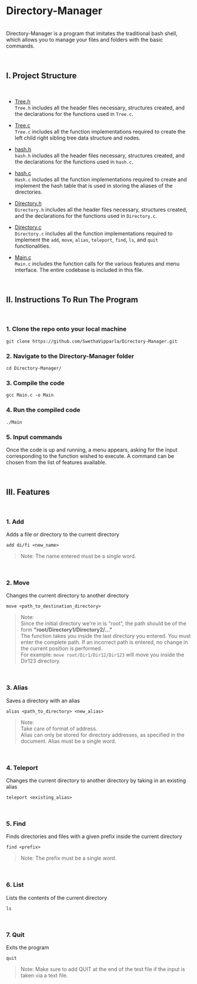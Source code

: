 # Directory-Manager

<br>
Directory-Manager is a program that imitates the traditional bash shell, which allows you to manage your files and folders with the basic commands.

&nbsp;

## I. Project Structure

<br>

* [Tree.h](https://github.com/SwethaVipparla/Directory-Manager/blob/master/Tree.h) <br>
`Tree.h` includes all the header files necessary, structures created,
 and the declarations for the functions used in `Tree.c`.

* [Tree.c](https://github.com/SwethaVipparla/Directory-Manager/blob/master/Tree.c) <br>
`Tree.c` includes all the function implementations required to 
 create the left child right sibling tree data structure and nodes.

* [hash.h](https://github.com/SwethaVipparla/Directory-Manager/blob/master/hash.h) <br>
`hash.h` includes all the header files necessary, structures created,
 and the declarations for the functions used in `hash.c`.

* [hash.c](https://github.com/SwethaVipparla/Directory-Manager/blob/master/hash.c) <br>
`Hash.c` includes all the function implementations required to 
 create and implement the hash table that is used in storing the 
 aliases of the directories.

* [Directory.h](https://github.com/SwethaVipparla/Directory-Manager/blob/master/Directory.h) <br>
`Directory.h` includes all the header files necessary, structures created,
 and the declarations for the functions used in `Directory.c`.

* [Directory.c](https://github.com/SwethaVipparla/Directory-Manager/blob/master/Directory.c) <br>
`Directory.c` includes all the function implementations required to 
 implement the `add`, `move`, `alias`, `teleport`, `find`, `ls`, and `quit` functionalities.

* [Main.c](https://github.com/SwethaVipparla/Directory-Manager/blob/master/Main.c) <br>
`Main.c` includes the function calls for the various features and menu
 interface. The entire codebase is included in this file.

&nbsp;
## II. Instructions To Run The Program

<br>

### 1. Clone the repo onto your local machine
```
git clone https://github.com/SwethaVipparla/Directory-Manager.git
```
### 2. Navigate to the Directory-Manager folder
```
cd Directory-Manager/
```
### 3. Compile the code
```
gcc Main.c -o Main
```
### 4. Run the compiled code
```
./Main
```

### 5. Input commands
Once the code is up and running, a menu appears, asking for the input corresponding to the function wished to execute. A command can be chosen from the list of features available.

&nbsp;
## III. Features
<br>

### 1.  Add
Adds a file or directory to the current directory
```
add di/fi <new_name>
```
>  Note: The name entered must be a single word.  

<br>

### 2.  Move
Changes the current directory to another directory
```
move <path_to_destination_directory>
```

>  Note:\
Since the initial directory we're in is "root", the path should be of the form **"root/Directory1/Directory2/..."**<br>
The function takes you inside the last directory you entered. You must enter the complete path. If an incorrect path is entered, no change in the current position is performed.<br>
For example: `move root/Dir1/Dir12/Dir123`
will move you inside the Dir123 directory.

<br>

### 3.  Alias
Saves a directory with an alias
```
alias <path_to_directory> <new_alias>
```
> Note:\
 Take care of format of address.\
Alias can only be stored for directory addresses, as specified in the document. Alias must be a single word. 

<br>

### 4.  Teleport
Changes the current directory to another directory by taking in an existing alias
```
teleport <existing_alias>
```
<br>

### 5.  Find
Finds directories and files with a given prefix inside the current directory

```
find <prefix>
```
> Note: The prefix must be a single word.

<br>

### 6.  List
Lists the contents of the current directory

```
ls
```
<br>

### 7.  Quit
Exits the program

```
quit
```
> Note: Make sure to add QUIT at the end of the test file if the input is taken via a text file.

&nbsp;

